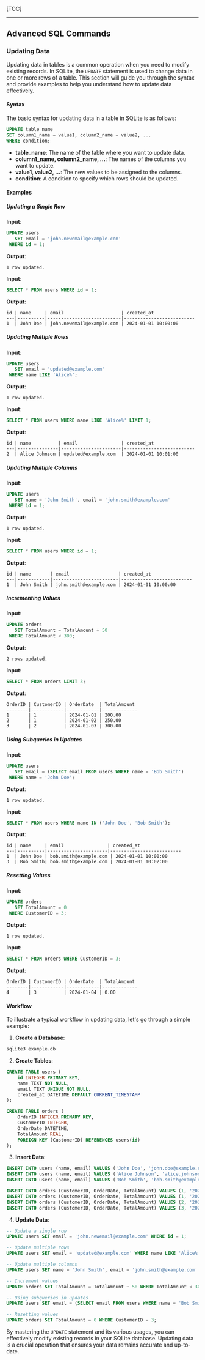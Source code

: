 
[TOC]

***

## Advanced SQL Commands

### Updating Data

Updating data in tables is a common operation when you need to modify existing records. In SQLite, the `UPDATE` statement is used to change data in one or more rows of a table. This section will guide you through the syntax and provide examples to help you understand how to update data effectively.

#### Syntax

The basic syntax for updating data in a table in SQLite is as follows:

```sql
UPDATE table_name
SET column1_name = value1, column2_name = value2, ...
WHERE condition;
```

- **table_name**: The name of the table where you want to update data.
- **column1_name, column2_name, ...**: The names of the columns you want to update.
- **value1, value2, ...**: The new values to be assigned to the columns.
- **condition**: A condition to specify which rows should be updated.

#### Examples

##### Updating a Single Row

**Input**:
```sql
UPDATE users
   SET email = 'john.newemail@example.com'
 WHERE id = 1;
```

**Output**:
```plaintext
1 row updated.
```

**Input**:
```sql
SELECT * FROM users WHERE id = 1;
```

**Output**:
```plaintext
id | name     | email                     | created_at
---|----------|---------------------------|--------------------------
1  | John Doe | john.newemail@example.com | 2024-01-01 10:00:00
```

##### Updating Multiple Rows

**Input**:

```sql
UPDATE users
   SET email = 'updated@example.com'
 WHERE name LIKE 'Alice%';
```

**Output**:

```plaintext
1 row updated.
```

**Input**:

```sql
SELECT * FROM users WHERE name LIKE 'Alice%' LIMIT 1;
```

**Output**:

```plaintext
id | name          | email                | created_at
---|---------------|----------------------|--------------------------
2  | Alice Johnson | updated@example.com  | 2024-01-01 10:01:00
```

##### Updating Multiple Columns

**Input**:

```sql
UPDATE users
   SET name = 'John Smith', email = 'john.smith@example.com'
 WHERE id = 1;
```

**Output**:

```plaintext
1 row updated.
```

**Input**:

```sql
SELECT * FROM users WHERE id = 1;
```

**Output**:

```plaintext
id | name       | email                  | created_at
---|------------|------------------------|--------------------------
1  | John Smith | john.smith@example.com | 2024-01-01 10:00:00
```

##### Incrementing Values

**Input**:

```sql
UPDATE orders
   SET TotalAmount = TotalAmount + 50
 WHERE TotalAmount < 300;
```

**Output**:

```plaintext
2 rows updated.
```

**Input**:

```sql
SELECT * FROM orders LIMIT 3;
```

**Output**:

```plaintext
OrderID | CustomerID | OrderDate  | TotalAmount
--------|------------|------------|-------------
1       | 1          | 2024-01-01 | 200.00
2       | 1          | 2024-01-02 | 250.00
3       | 2          | 2024-01-03 | 300.00
```

##### Using Subqueries in Updates

**Input**:

```sql
UPDATE users
   SET email = (SELECT email FROM users WHERE name = 'Bob Smith')
 WHERE name = 'John Doe';
```

**Output**:

```plaintext
1 row updated.
```

**Input**:

```sql
SELECT * FROM users WHERE name IN ('John Doe', 'Bob Smith');
```

**Output**:

```plaintext
id | name     | email                | created_at
---|----------|----------------------|--------------------------
1  | John Doe | bob.smith@example.com | 2024-01-01 10:00:00
3  | Bob Smith| bob.smith@example.com | 2024-01-01 10:02:00
```

##### Resetting Values

**Input**:

```sql
UPDATE orders
   SET TotalAmount = 0
 WHERE CustomerID = 3;
```

**Output**:

```plaintext
1 row updated.
```

**Input**:

```sql
SELECT * FROM orders WHERE CustomerID = 3;
```

**Output**:

```plaintext
OrderID | CustomerID | OrderDate  | TotalAmount
--------|------------|------------|-------------
4       | 3          | 2024-01-04 | 0.00
```

#### Workflow

To illustrate a typical workflow in updating data, let's go through a simple example:

1. **Create a Database**:

```bash
sqlite3 example.db
```

2. **Create Tables**:

```sql
CREATE TABLE users (
    id INTEGER PRIMARY KEY,
    name TEXT NOT NULL,
    email TEXT UNIQUE NOT NULL,
    created_at DATETIME DEFAULT CURRENT_TIMESTAMP
);

CREATE TABLE orders (
    OrderID INTEGER PRIMARY KEY,
    CustomerID INTEGER,
    OrderDate DATETIME,
    TotalAmount REAL,
    FOREIGN KEY (CustomerID) REFERENCES users(id)
);
```

3. **Insert Data**:

```sql
INSERT INTO users (name, email) VALUES ('John Doe', 'john.doe@example.com');
INSERT INTO users (name, email) VALUES ('Alice Johnson', 'alice.johnson@example.com');
INSERT INTO users (name, email) VALUES ('Bob Smith', 'bob.smith@example.com');

INSERT INTO orders (CustomerID, OrderDate, TotalAmount) VALUES (1, '2024-01-01', 150.00);
INSERT INTO orders (CustomerID, OrderDate, TotalAmount) VALUES (1, '2024-01-02', 200.00);
INSERT INTO orders (CustomerID, OrderDate, TotalAmount) VALUES (2, '2024-01-03', 300.00);
INSERT INTO orders (CustomerID, OrderDate, TotalAmount) VALUES (3, '2024-01-04', 450.00);
```

4. **Update Data**:

```sql
-- Update a single row
UPDATE users SET email = 'john.newemail@example.com' WHERE id = 1;

-- Update multiple rows
UPDATE users SET email = 'updated@example.com' WHERE name LIKE 'Alice%';

-- Update multiple columns
UPDATE users SET name = 'John Smith', email = 'john.smith@example.com' WHERE id = 1;

-- Increment values
UPDATE orders SET TotalAmount = TotalAmount + 50 WHERE TotalAmount < 300;

-- Using subqueries in updates
UPDATE users SET email = (SELECT email FROM users WHERE name = 'Bob Smith') WHERE name = 'John Doe';

-- Resetting values
UPDATE orders SET TotalAmount = 0 WHERE CustomerID = 3;
```

By mastering the `UPDATE` statement and its various usages, you can effectively modify existing records in your SQLite database. Updating data is a crucial operation that ensures your data remains accurate and up-to-date.
